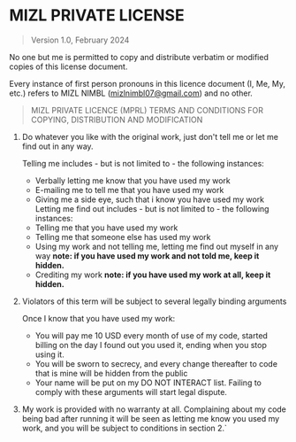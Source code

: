 # MIZL PRIVATE LICENSE

> Version 1.0, February 2024 

 No one but me is permitted to copy and distribute verbatim or modified copies of this license document.

 Every instance of first person pronouns in this licence document (I, Me, My, etc.) refers to MIZL NIMBL (mizlnimbl07@gmail.com) and no other.
  
> MIZL PRIVATE LICENCE (MPRL)
> TERMS AND CONDITIONS FOR COPYING, DISTRIBUTION AND MODIFICATION  

1. Do whatever you like with the original work, just don't tell me or let me find out in any way.
	
	Telling me includes - but is not limited to - the following instances:
	- Verbally letting me know that you have used my work
	- E-mailing me to tell me that you have used my work
	- Giving me a side eye, such that i know you have used my work
	Letting me find out includes - but is not limited to - the following instances:
	* Telling me that you have used my work
	* Telling me that someone else has used my work
	* Using my work and not telling me, letting me find out myself in any way
		**note: if you have used my work and not told me, keep it hidden.**
	* Crediting my work
		**note: if you have used my work at all, keep it hidden.**

2. Violators of this term will be subject to several legally binding arguments
	
	 Once I know that you have used my work:
	* You will pay me 10 USD every month of use of my code, started billing on the day I found out you used it, ending when you stop using it.
	* You will be sworn to secrecy, and every change thereafter to code that is mine will be hidden from the public
	* Your name will be put on my DO NOT INTERACT list.
	 Failing to comply with these arguments will start legal dispute.

3. My work is provided with no warranty at all. Complaining about my code being bad after running it will be seen as letting me know you used my work, and you will be subject to conditions in section 2.`